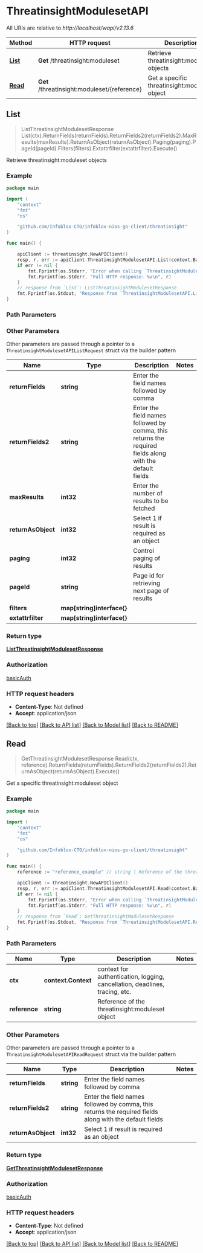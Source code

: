 # ThreatinsightModulesetAPI

All URIs are relative to *http://localhost/wapi/v2.13.6*

Method | HTTP request | Description
------------- | ------------- | -------------
[**List**](ThreatinsightModulesetAPI.md#List) | **Get** /threatinsight:moduleset | Retrieve threatinsight:moduleset objects
[**Read**](ThreatinsightModulesetAPI.md#Read) | **Get** /threatinsight:moduleset/{reference} | Get a specific threatinsight:moduleset object



## List

> ListThreatinsightModulesetResponse List(ctx).ReturnFields(returnFields).ReturnFields2(returnFields2).MaxResults(maxResults).ReturnAsObject(returnAsObject).Paging(paging).PageId(pageId).Filters(filters).Extattrfilter(extattrfilter).Execute()

Retrieve threatinsight:moduleset objects



### Example

```go
package main

import (
	"context"
	"fmt"
	"os"

	"github.com/Infoblox-CTO/infoblox-nios-go-client/threatinsight"
)

func main() {

	apiClient := threatinsight.NewAPIClient()
	resp, r, err := apiClient.ThreatinsightModulesetAPI.List(context.Background()).Execute()
	if err != nil {
		fmt.Fprintf(os.Stderr, "Error when calling `ThreatinsightModulesetAPI.List``: %v\n", err)
		fmt.Fprintf(os.Stderr, "Full HTTP response: %v\n", r)
	}
	// response from `List`: ListThreatinsightModulesetResponse
	fmt.Fprintf(os.Stdout, "Response from `ThreatinsightModulesetAPI.List`: %v\n", resp)
}
```

### Path Parameters



### Other Parameters

Other parameters are passed through a pointer to a `ThreatinsightModulesetAPIListRequest` struct via the builder pattern


Name | Type | Description  | Notes
------------- | ------------- | ------------- | -------------
**returnFields** | **string** | Enter the field names followed by comma | 
**returnFields2** | **string** | Enter the field names followed by comma, this returns the required fields along with the default fields | 
**maxResults** | **int32** | Enter the number of results to be fetched | 
**returnAsObject** | **int32** | Select 1 if result is required as an object | 
**paging** | **int32** | Control paging of results | 
**pageId** | **string** | Page id for retrieving next page of results | 
**filters** | **map[string]interface{}** |  | 
**extattrfilter** | **map[string]interface{}** |  | 

### Return type

[**ListThreatinsightModulesetResponse**](ListThreatinsightModulesetResponse.md)

### Authorization

[basicAuth](../README.md#basicAuth)

### HTTP request headers

- **Content-Type**: Not defined
- **Accept**: application/json

[[Back to top]](#) [[Back to API list]](../README.md#documentation-for-api-endpoints)
[[Back to Model list]](../README.md#documentation-for-models)
[[Back to README]](../README.md)


## Read

> GetThreatinsightModulesetResponse Read(ctx, reference).ReturnFields(returnFields).ReturnFields2(returnFields2).ReturnAsObject(returnAsObject).Execute()

Get a specific threatinsight:moduleset object



### Example

```go
package main

import (
	"context"
	"fmt"
	"os"

	"github.com/Infoblox-CTO/infoblox-nios-go-client/threatinsight"
)

func main() {
	reference := "reference_example" // string | Reference of the threatinsight:moduleset object

	apiClient := threatinsight.NewAPIClient()
	resp, r, err := apiClient.ThreatinsightModulesetAPI.Read(context.Background(), reference).Execute()
	if err != nil {
		fmt.Fprintf(os.Stderr, "Error when calling `ThreatinsightModulesetAPI.Read``: %v\n", err)
		fmt.Fprintf(os.Stderr, "Full HTTP response: %v\n", r)
	}
	// response from `Read`: GetThreatinsightModulesetResponse
	fmt.Fprintf(os.Stdout, "Response from `ThreatinsightModulesetAPI.Read`: %v\n", resp)
}
```

### Path Parameters


Name | Type | Description  | Notes
------------- | ------------- | ------------- | -------------
**ctx** | **context.Context** | context for authentication, logging, cancellation, deadlines, tracing, etc.
**reference** | **string** | Reference of the threatinsight:moduleset object | 

### Other Parameters

Other parameters are passed through a pointer to a `ThreatinsightModulesetAPIReadRequest` struct via the builder pattern


Name | Type | Description  | Notes
------------- | ------------- | ------------- | -------------
**returnFields** | **string** | Enter the field names followed by comma | 
**returnFields2** | **string** | Enter the field names followed by comma, this returns the required fields along with the default fields | 
**returnAsObject** | **int32** | Select 1 if result is required as an object | 

### Return type

[**GetThreatinsightModulesetResponse**](GetThreatinsightModulesetResponse.md)

### Authorization

[basicAuth](../README.md#basicAuth)

### HTTP request headers

- **Content-Type**: Not defined
- **Accept**: application/json

[[Back to top]](#) [[Back to API list]](../README.md#documentation-for-api-endpoints)
[[Back to Model list]](../README.md#documentation-for-models)
[[Back to README]](../README.md)

